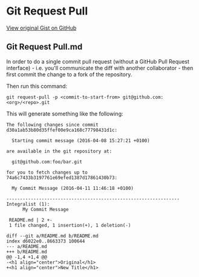 # Git Request Pull

[View original Gist on GitHub](https://gist.github.com/Integralist/e70e1556656f92b9cb985b939e366973)

## Git Request Pull.md

In order to do a single commit pull request (without a GitHub Pull Request interface) - i.e. you'll communicate the diff with another collaborator - then first commit the change to a fork of the repository. 

Then run this command:

```git
git request-pull -p <commit-to-start-from> git@github.com:<org>/<repo>.git
```

This will generate something like the following:

```git
The following changes since commit d30a1ab53b80d35ffef00e9ca168c77798431d1c:

  Starting commit message (2016-04-08 15:27:21 +0100)

are available in the git repository at:

  git@github.com:foo/bar.git 

for you to fetch changes up to 74a6c7433b3197761e69efed1387d17861430b73:

  My Commit Message (2016-04-11 11:46:18 +0100)

----------------------------------------------------------------
Integralist (1):
      My Commit Message

 README.md | 2 +-
 1 file changed, 1 insertion(+), 1 deletion(-)

diff --git a/README.md b/README.md
index d6022e0..8663373 100644
--- a/README.md
+++ b/README.md
@@ -1,4 +1,4 @@
-<h1 align="center">Original</h1>
+<h1 align="center">New Title</h1>
```

